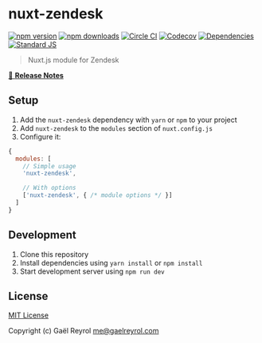 # nuxt-zendesk

[![npm version][npm-version-src]][npm-version-href]
[![npm downloads][npm-downloads-src]][npm-downloads-href]
[![Circle CI][circle-ci-src]][circle-ci-href]
[![Codecov][codecov-src]][codecov-href]
[![Dependencies][david-dm-src]][david-dm-href]
[![Standard JS][standard-js-src]][standard-js-href]

> Nuxt.js module for Zendesk

[📖 **Release Notes**](./CHANGELOG.md)

## Setup

1. Add the `nuxt-zendesk` dependency with `yarn` or `npm` to your project
2. Add `nuxt-zendesk` to the `modules` section of `nuxt.config.js`
3. Configure it:

```js
{
  modules: [
    // Simple usage
    'nuxt-zendesk',

    // With options
    ['nuxt-zendesk', { /* module options */ }]
  ]
}
```

## Development

1. Clone this repository
2. Install dependencies using `yarn install` or `npm install`
3. Start development server using `npm run dev`

## License

[MIT License](./LICENSE)

Copyright (c) Gaël Reyrol <me@gaelreyrol.com>

<!-- Badges -->
[npm-version-src]: https://img.shields.io/npm/dt/nuxt-zendesk.svg?style=flat-square
[npm-version-href]: https://npmjs.com/package/nuxt-zendesk

[npm-downloads-src]: https://img.shields.io/npm/v/nuxt-zendesk/latest.svg?style=flat-square
[npm-downloads-href]: https://npmjs.com/package/nuxt-zendesk

[circle-ci-src]: https://img.shields.io/circleci/project/github/https://github.com/dansmaculotte/nuxt-zendesk.svg?style=flat-square
[circle-ci-href]: https://circleci.com/gh/https://github.com/dansmaculotte/nuxt-zendesk

[codecov-src]: https://img.shields.io/codecov/c/github/https://github.com/dansmaculotte/nuxt-zendesk.svg?style=flat-square
[codecov-href]: https://codecov.io/gh/https://github.com/dansmaculotte/nuxt-zendesk

[david-dm-src]: https://david-dm.org/https://github.com/dansmaculotte/nuxt-zendesk/status.svg?style=flat-square
[david-dm-href]: https://david-dm.org/https://github.com/dansmaculotte/nuxt-zendesk

[standard-js-src]: https://img.shields.io/badge/code_style-standard-brightgreen.svg?style=flat-square
[standard-js-href]: https://standardjs.com
